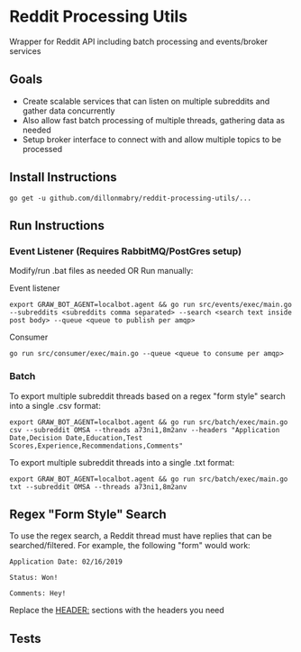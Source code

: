 # Reddit Processing Utils

Wrapper for Reddit API including batch processing and events/broker services

## Goals
- Create scalable services that can listen on multiple subreddits and gather data concurrently
- Also allow fast batch processing of multiple threads, gathering data as needed
- Setup broker interface to connect with and allow multiple topics to be processed

## Install Instructions
```
go get -u github.com/dillonmabry/reddit-processing-utils/...
```

## Run Instructions
### Event Listener (Requires RabbitMQ/PostGres setup)
Modify/run .bat files as needed
OR
Run manually:

Event listener
```
export GRAW_BOT_AGENT=localbot.agent && go run src/events/exec/main.go --subreddits <subreddits comma separated> --search <search text inside post body> --queue <queue to publish per amqp>
```

Consumer
```
go run src/consumer/exec/main.go --queue <queue to consume per amqp>
```

### Batch
To export multiple subreddit threads based on a regex "form style" search into a single .csv format:
```
export GRAW_BOT_AGENT=localbot.agent && go run src/batch/exec/main.go csv --subreddit OMSA --threads a73ni1,8m2anv --headers "Application Date,Decision Date,Education,Test Scores,Experience,Recommendations,Comments"
```

To export multiple subreddit threads into a single .txt format:
```
export GRAW_BOT_AGENT=localbot.agent && go run src/batch/exec/main.go txt --subreddit OMSA --threads a73ni1,8m2anv
```

## Regex "Form Style" Search
To use the regex search, a Reddit thread must have replies that can be searched/filtered.
For example, the following "form" would work:
```
Application Date: 02/16/2019

Status: Won!

Comments: Hey!
```
Replace the <HEADER:> sections with the headers you need

## Tests
